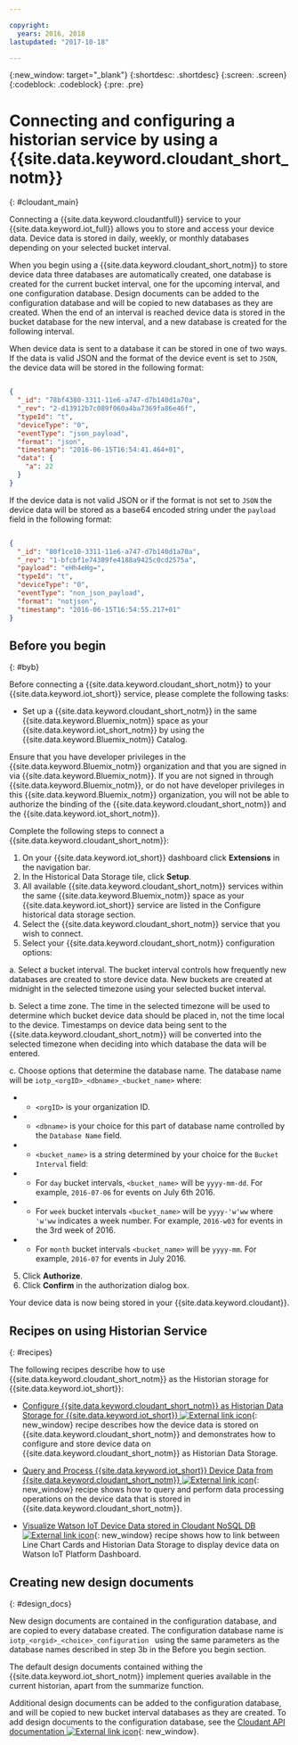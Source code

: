 ```yaml
---

copyright:
  years: 2016, 2018
lastupdated: "2017-10-18"

---
```


{:new_window: target="\_blank"}
{:shortdesc: .shortdesc}
{:screen: .screen}
{:codeblock: .codeblock}
{:pre: .pre}

# Connecting and configuring a historian service by using a {{site.data.keyword.cloudant_short_notm}}  
{: #cloudant_main}

Connecting a {{site.data.keyword.cloudantfull}} service to your {{site.data.keyword.iot_full}} allows you to store and access your device data. Device data is stored in daily, weekly, or monthly databases depending on your selected bucket interval.

When you begin using a {{site.data.keyword.cloudant_short_notm}} to store device data three databases are automatically created, one database is created for the current bucket interval, one for the upcoming interval, and one configuration database. Design documents can be added to the configuration database and will be copied to new databases as they are created. When the end of an interval is reached device data is stored in the bucket database for the new interval, and a new database is created for the following interval.

When device data is sent to a database it can be stored in one of two ways. If the data is valid JSON and the format of the device event is set to `JSON`, the device data will be stored in the following format:

```json

{
  "_id": "78bf4380-3311-11e6-a747-d7b140d1a70a",
  "_rev": "2-d13912b7c089f060a4ba7369fa86e46f",
  "typeId": "t",
  "deviceType": "0",
  "eventType": "json_payload",
  "format": "json",
  "timestamp": "2016-06-15T16:54:41.464+01",
  "data": {
    "a": 22
  }
}

```

If the device data is not valid JSON or if the format is not set to `JSON` the device data will be stored as a base64 encoded string under the `payload` field in the following format:

```json

{
  "_id": "80f1ce10-3311-11e6-a747-d7b140d1a70a",
  "_rev": "1-bfcbf1e74389fe4188a9425c0cd2575a",
  "payload": "eHh4eHg=",
  "typeId": "t",
  "deviceType": "0",
  "eventType": "non_json_payload",
  "format": "notjson",
  "timestamp": "2016-06-15T16:54:55.217+01"
}

```

## Before you begin  
{: #byb}

Before connecting a {{site.data.keyword.cloudant_short_notm}} to your {{site.data.keyword.iot_short}} service, please complete the following tasks:

- Set up a {{site.data.keyword.cloudant_short_notm}} in the same {{site.data.keyword.Bluemix_notm}} space as your {{site.data.keyword.iot_short_notm}} by using the {{site.data.keyword.Bluemix_notm}} Catalog.

Ensure that you have developer privileges in the {{site.data.keyword.Bluemix_notm}} organization and that you are signed in via {{site.data.keyword.Bluemix_notm}}. If you are not signed in through {{site.data.keyword.Bluemix_notm}}, or do not have developer privileges in this {{site.data.keyword.Bluemix_notm}} organization, you will not be able to authorize the binding of the {{site.data.keyword.cloudant_short_notm}} and the {{site.data.keyword.iot_short_notm}}.

Complete the following steps to connect a {{site.data.keyword.cloudant_short_notm}}:

1. On your {{site.data.keyword.iot_short}} dashboard click **Extensions** in the navigation bar.
2. In the Historical Data Storage tile, click **Setup**.
2. All available {{site.data.keyword.cloudant_short_notm}} services within the same {{site.data.keyword.Bluemix_notm}} space as your {{site.data.keyword.iot_short}} service are listed in the Configure historical data storage section.
3. Select the {{site.data.keyword.cloudant_short_notm}} service that you wish to connect.
4. Select your {{site.data.keyword.cloudant_short_notm}} configuration options:

  a. Select a bucket interval. The bucket interval controls how frequently new databases are created to store device data. New buckets are created at midnight in the selected timezone using your selected bucket interval.

  b. Select a time zone. The time in the selected timezone will be used to determine which bucket device data should be placed in, not the time local to the device. Timestamps on device data being sent to the {{site.data.keyword.cloudant_short_notm}} will be converted into the selected timezone when deciding into which database the data will be entered.

  c. Choose options that determine the database name. The database name will be `iotp_<orgID>_<dbname>_<bucket_name>` where:

 +  * `<orgID>` is your organization ID.
 +  * `<dbname>` is your choice for this part of database name controlled by the `Database Name` field.
 +  * `<bucket_name>` is a string determined by your choice for the `Bucket Interval` field:
 +    * For `day` bucket intervals, `<bucket_name>` will be `yyyy-mm-dd`.  For example, `2016-07-06` for events on July 6th 2016.
 +    * For `week` bucket intervals  `<bucket_name>` will be `yyyy-'w'ww` where `'w'ww` indicates a week number.  For example, `2016-w03` for events in the 3rd week of 2016.
 +    * For `month` bucket intervals `<bucket_name>` will be `yyyy-mm`.  For example, `2016-07` for events in July 2016.

5. Click **Authorize**.
6. Click **Confirm** in the authorization dialog box.

Your device data is now being stored in your {{site.data.keyword.cloudant}}.

## Recipes on using Historian Service  
{: #recipes}

The following recipes describe how to use {{site.data.keyword.cloudant_short_notm}} as the Historian storage for {{site.data.keyword.iot_short}}:

- [Configure {{site.data.keyword.cloudant_short_notm}} as Historian Data Storage for {{site.data.keyword.iot_short}} ![External link icon](../../icons/launch-glyph.svg "External link icon")](https://developer.ibm.com/recipes/tutorials/cloudant-nosql-db-as-historian-data-storage-for-ibm-watson-iot-parti/){: new_window} recipe describes how the device data is stored on {{site.data.keyword.cloudant_short_notm}} and demonstrates how to configure and store device data on {{site.data.keyword.cloudant_short_notm}} as Historian Data Storage.

- [Query and Process {{site.data.keyword.iot_short}} Device Data from {{site.data.keyword.cloudant_short_notm}} ![External link icon](../../icons/launch-glyph.svg "External link icon")](https://developer.ibm.com/recipes/tutorials/cloudant-nosql-db-as-historian-data-storage-for-ibm-watson-iot-partii){: new_window} recipe shows how to query and perform data processing operations on the device data that is stored in {{site.data.keyword.cloudant_short_notm}}.

- [Visualize Watson IoT Device Data stored in Cloudant NoSQL DB ![External link icon](../../icons/launch-glyph.svg "External link icon")](https://developer.ibm.com/recipes/?post_type=pnext_tutorial&p=27327){: new_window} recipe shows how to link between Line Chart Cards and Historian Data Storage to display device data on Watson IoT Platform Dashboard.


## Creating new design documents  
{: #design_docs}

New design documents are contained in the configuration database, and are copied to every database created. The configuration database name is `iotp_<orgid>_<choice>_configuration
` using the same parameters as the database names described in step 3b in the Before you begin section.

The default design documents contained withing the {{site.data.keyword.iot_short_notm}} implement queries available in the current historian, apart from the summarize function.

Additional design documents can be added to the configuration database, and will be copied to new bucket interval databases as they are created. To add design documents to the configuration database, see the [Cloudant API documentation ![External link icon](../icons/launch-glyph.svg "External link icon")](https://docs.cloudant.com/document.html){: new_window}.

<!--  # Related links
{: #rellinks}
* [Querying your {{site.data.keyword.cloudant_short_notm}}](link) -->
